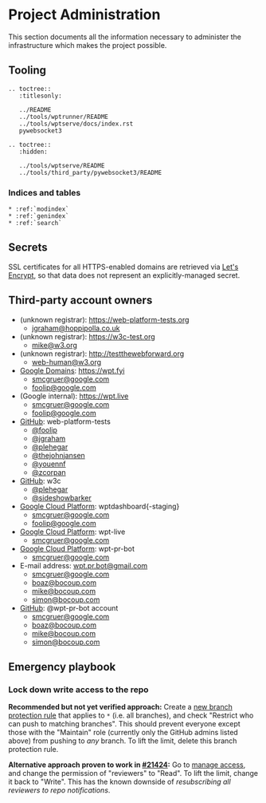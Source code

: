 # Project Administration

This section documents all the information necessary to administer the
infrastructure which makes the project possible.

## Tooling

```eval_rst
.. toctree::
   :titlesonly:

   ../README
   ../tools/wptrunner/README
   ../tools/wptserve/docs/index.rst
   pywebsocket3

.. toctree::
   :hidden:

   ../tools/wptserve/README
   ../tools/third_party/pywebsocket3/README
```

### Indices and tables

```eval_rst
* :ref:`modindex`
* :ref:`genindex`
* :ref:`search`
```

## Secrets

SSL certificates for all HTTPS-enabled domains are retrieved via [Let's
Encrypt](https://letsencrypt.org/), so that data does not represent an
explicitly-managed secret.

## Third-party account owners

- (unknown registrar): https://web-platform-tests.org
  - jgraham@hoppipolla.co.uk
- (unknown registrar): https://w3c-test.org
  - mike@w3.org
- (unknown registrar): http://testthewebforward.org
  - web-human@w3.org
- [Google Domains](https://domains.google/): https://wpt.fyi
  - smcgruer@google.com
  - foolip@google.com
- (Google internal): https://wpt.live
  - smcgruer@google.com
  - foolip@google.com
- [GitHub](https://github.com/): web-platform-tests
  - [@foolip](https://github.com/foolip)
  - [@jgraham](https://github.com/jgraham)
  - [@plehegar](https://github.com/plehegar)
  - [@thejohnjansen](https://github.com/thejohnjansen)
  - [@youennf](https://github.com/youennf)
  - [@zcorpan](https://github.com/zcorpan)
- [GitHub](https://github.com/): w3c
  - [@plehegar](https://github.com/plehegar)
  - [@sideshowbarker](https://github.com/sideshowbarker)
- [Google Cloud Platform](https://cloud.google.com/): wptdashboard{-staging}
  - smcgruer@google.com
  - foolip@google.com
- [Google Cloud Platform](https://cloud.google.com/): wpt-live
  - smcgruer@google.com
- [Google Cloud Platform](https://cloud.google.com/): wpt-pr-bot
  - smcgruer@google.com
- E-mail address: wpt.pr.bot@gmail.com
  - smcgruer@google.com
  - boaz@bocoup.com
  - mike@bocoup.com
  - simon@bocoup.com
- [GitHub](https://github.com/): @wpt-pr-bot account
  - smcgruer@google.com
  - boaz@bocoup.com
  - mike@bocoup.com
  - simon@bocoup.com

## Emergency playbook

### Lock down write access to the repo

**Recommended but not yet verified approach:** Create a [new branch protection
rule](https://github.com/web-platform-tests/wpt/settings/branch_protection_rules/new)
that applies to `*` (i.e. all branches), and check "Restrict who can push to
matching branches". This should prevent everyone except those with the
"Maintain" role (currently only the GitHub admins listed above) from pushing
to *any* branch. To lift the limit, delete this branch protection rule.

**Alternative approach proven to work in
[#21424](https://github.com/web-platform-tests/wpt/issues/21424):** Go to
[manage access](https://github.com/web-platform-tests/wpt/settings/access),
and change the permission of "reviewers" to "Read". To lift the limit, change
it back to "Write". This has the known downside of *resubscribing all reviewers
to repo notifications*.
